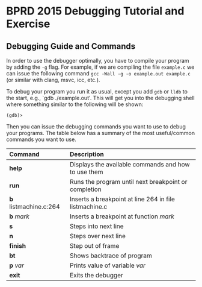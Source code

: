 # BPRD 2015 Debugging Tutorial and Exercise

## Debugging Guide and Commands

In order to use the debugger optimally, you have to compile your program by adding the `-g` flag.
For example, if we are compiling the file `example.c` we can issue the following command `gcc -Wall -g -o example.out example.c` (or similar with clang, msvc, icc, etc.).

To debug your program you run it as usual, except you add `gdb` or `lldb` to the start, e.g., `gdb ./example.out'.
This will get you into the debugging shell where something similar to the following will be shown:

```
(gdb)>
```

Then you can issue the debugging commands you want to use to debug your programs.
The table below has a summary of the most useful/common commands you want to use.


| Command                 | Description                                             |
|:------------------------|:--------------------------------------------------------|
| __help__                | Displays the available commands and how to use them     |
| __run__                 | Runs the program until next breakpoint or completion    |
| __b__ listmachine.c:264 | Inserts a breakpoint at line 264 in file listmachine.c  |
| __b__ _mark_            | Inserts a breakpoint at function _mark_                 |
| __s__                   | Steps into next line                                    |
| __n__                   | Steps over next line                                    |
| __finish__              | Step out of frame                                       |
| __bt__                  | Shows backtrace of program                              |
| __p__ _var_             | Prints value of variable _var_                          |
| __exit__                | Exits the debugger                                      |
